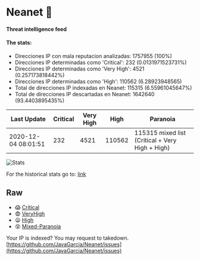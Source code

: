 # Neanet :hocho:
#### Threat intelligence feed
#### The stats:

- Direcciones IP con mala reputacion analizadas: 1757955 (100%)
- Direcciones IP determinadas como 'Critical':  232 (0.0131971523731%)
- Direcciones IP determinadas como 'Very High':  4521 (0.257173818442%)
- Direcciones IP determinadas como 'High':  110562 (6.28923948565)
- Total de direcciones IP indexadas en Neanet:  115315 (6.55961045647%)
- Total de direcciones IP descartadas en Neanet:  1642640 (93.4403895435%)

| Last Update | Critical | Very High | High | Paranoia |
| --- | --- | --- | --- | --- |
| 2020-12-04 08:01:51 | 232 | 4521 | 110562 | 115315 mixed list (Critical + Very High + High)|

![Stats](https://docs.google.com/spreadsheets/d/e/2PACX-1vSnaNMIXVabIpDJjufMlzH7poXnshF3mgd8Is1g9ytUEzVsP5my4Trn8f-xkoLLQ38xpL3HtmUexLo6/pubchart?oid=501124687&format=image)

For the historical stats go to: [link](/stats.csv)
## Raw
- :scream: [Critical](https://raw.githubusercontent.com/JavaGarcia/Neanet/master/blacklists/neanet_critical.txt)
- :fearful: [VeryHigh](https://raw.githubusercontent.com/JavaGarcia/Neanet/master/blacklists/neanet_veryHigh.txtt)
- :frowning: [High](https://raw.githubusercontent.com/JavaGarcia/Neanet/master/blacklists/neanet_high.txt)
- :dizzy_face: [Mixed-Paranoia](https://raw.githubusercontent.com/JavaGarcia/Neanet/master/blacklists/neanet_all.txt)


Your IP is indexed? You may request to takedown. [https://github.com/JavaGarcia/Neanet/issues](https://github.com/JavaGarcia/Neanet/issues)
















































































































































































































































































































































































































































































































































































































































































































































































































































































































































































































































































































































































































































































































































































































































































































































































































































































































































































































































































































































































































































































































































































































































































































































































































































































































































































































































